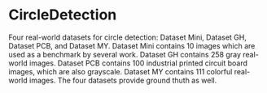 # CircleDetection
Four real-world datasets for circle detection: Dataset Mini, Dataset GH, Dataset PCB, and Dataset MY.
Dataset Mini contains 10 images which are used as a benchmark by several work.
Dataset GH contains 258 gray real-world images.
Dataset PCB contains 100 industrial printed circuit board images, which are also grayscale.
Dataset MY contains 111 colorful real-world images.
The four datasets provide ground thuth as well.
